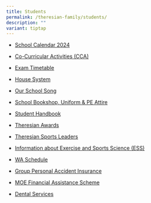 ```yaml
---
title: Students
permalink: /theresian-family/students/
description: ""
variant: tiptap
---
```

<ul data-tight="true" class="tight">
<li>
<p><a href="/files/School_Calendar_for_YH_Letter_to_Parents_2024_180324.pdf" rel="noopener noreferrer nofollow" target="_blank">School Calendar 2024</a>
</p>
</li>
<li>
<p><a href="/theresian-family/students/co-curricular-activities-cca" rel="noopener noreferrer nofollow" target="_blank">Co-Curricular Activities (CCA)</a>
</p>
</li>
<li>
<p><a href="/others/2023-exam-timetable" rel="noopener noreferrer nofollow" target="">Exam Timetable</a>
</p>
</li>
<li>
<p><a href="/theresian-family/students/house-system" rel="noopener" target="_blank">House System</a>
</p>
</li>
<li>
<p><a href="/theresian-family/students/our-school-song" rel="noopener noreferrer nofollow" target="">Our School Song</a>
</p>
</li>
<li>
<p><a href="/theresian-family/students/school-bookshop-uniform-n-pe-attire" rel="noopener noreferrer nofollow" target="">School Bookshop, Uniform &amp; PE Attire</a>
</p>
</li>
<li>
<p><a href="/theresian-family/students/student-handbook" rel="noopener noreferrer nofollow" target="">Student Handbook</a>
</p>
</li>
<li>
<p><a href="/theresian-family/students/theresian-awards" rel="noopener noreferrer nofollow" target="">Theresian Awards</a>
</p>
</li>
<li>
<p><a href="/theresian-family/students/theresian-sports-leaders" rel="noopener noreferrer nofollow" target="">Theresian Sports Leaders</a>
</p>
</li>
<li>
<p><a href="/theresian-family/students/exercise-and-sports-science-ess" rel="noopener noreferrer nofollow" target="">Information about Exercise and Sports Science (ESS)</a>
</p>
</li>
<li>
<p><a href="/others/2024-weighted-assessment-wa-schedule" rel="noopener noreferrer nofollow" target="">WA Schedule</a>
</p>
</li>
<li>
<p><a href="/folders/students/group-personal-accident-gpa-insurance-for-student" rel="noopener noreferrer nofollow" target="">Group Personal Accident Insurance</a>
</p>
</li>
<li>
<p><a href="/theresian-family/students/moe-financial-assistance-scheme/" rel="noopener noreferrer nofollow" target="">MOE Financial Assistance Scheme</a>
</p>
</li>
<li>
<p><a href="/theresian-family/students/dental-services/" rel="noopener noreferrer nofollow" target="">Dental Services</a>
</p>
</li>
</ul>
<p></p>